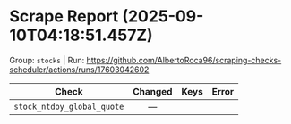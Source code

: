 # Scrape Report (2025-09-10T04:18:51.457Z)

Group: `stocks`  |  Run: https://github.com/AlbertoRoca96/scraping-checks-scheduler/actions/runs/17603042602

| Check | Changed | Keys | Error |
|---|:---:|:--|:--|
| `stock_ntdoy_global_quote` | — |  |  |
